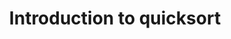 ---
title: "Introduction to quicksort"
published: true
morea_id: reading-screencast-10a
morea_summary: "Basic ideas about quicksort"
morea_type: reading
morea_sort_order: 1
morea_url: https://www.youtube.com/watch?v=v1ghdc_hwMI
morea_labels:
 - Screencast
 - Suthers
 - 24 min
---